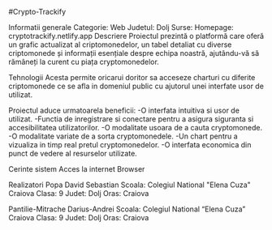 #Crypto-Trackify

Informatii generale
Categorie: Web
Judetul: Dolj
Surse: 
Homepage: cryptotrackify.netlify.app
Descriere
Proiectul prezintă o platformă care oferă un grafic actualizat al criptomonedelor, un tabel detaliat cu diverse criptomonede și informații esențiale despre echipa noastră, ajutându-vă să rămâneți la curent cu piața cryptomonedelor.

Tehnologii
Acesta permite oricarui doritor sa acceseze charturi cu diferite criptomonede ce se afla in domeniul public cu ajutorul unei interfate usor de utilizat.

Proiectul aduce urmatoarela beneficii:
-O interfata intuitiva si usor de utilizat.
-Functia de inregistrare si conectare pentru a asigura siguranta si accesibilitatea utilizatorilor.
-O modalitate usoara de a cauta cryptomonede.
-O modalitate variate de a sorta cryptomonedele.
-Un chart pentru a vizualiza in timp real pretul cryptomonedelor.
-O interfata economica din punct de vedere al resurselor utilizate.

Cerinte sistem
Acces la internet
Browser

Realizatori
Popa David Sebastian
Scoala: Colegiul National "Elena Cuza" Craiova
Clasa: 9
Judet: Dolj
Oras: Craiova

Pantilie-Mitrache Darius-Andrei
Scoala: Colegiul National “Elena Cuza” Craiova
Clasa: 9
Judet: Dolj
Oras: Craiova
